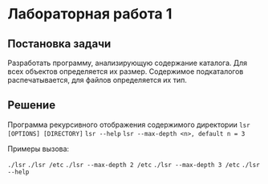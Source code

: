Лабораторная работа 1
=====================

Постановка задачи
-----------------

Разработать программу, анализирующую содержание каталога. 
Для всех объектов определяется их размер. 
Содержимое подкаталогов распечатывается, для файлов определяется их тип.

Решение
-------

Программа рекурсивного отображения содержимого директории
`lsr [OPTIONS] [DIRECTORY]`
`lsr --help`
`lsr --max-depth <n>, default n = 3`

Примеры вызова:

`./lsr`
`./lsr /etc`
`./lsr --max-depth 2 /etc`
`./lsr --max-depth 3 /etc`
`./lsr --help`
